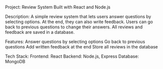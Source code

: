 Project: Review System
Built with React and Node.js

Description:
     A simple review system that lets users answer questions by selecting options. At the end, they can also write feedback. Users can go back to previous questions to change their answers. All reviews and feedback are saved in a database.

Features:
     Answer questions by selecting options
     Go back to previous questions
     Add written feedback at the end
     Store all reviews in the database
     
Tech Stack:
     Frontend: React
     Backend: Node.js, Express
     Database: MongoDB

